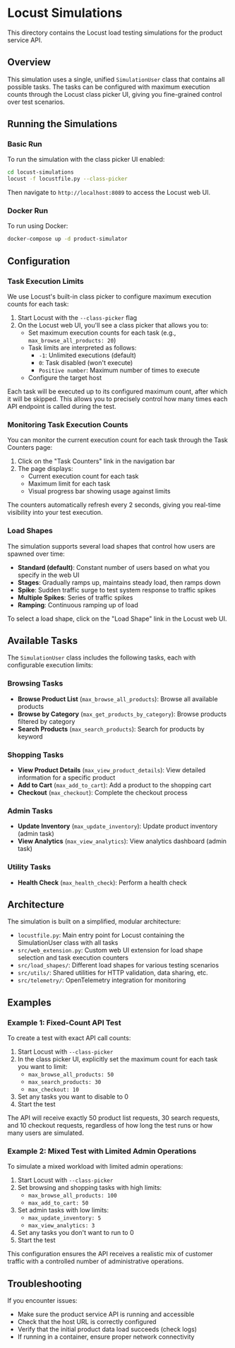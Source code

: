 # Locust Simulations

This directory contains the Locust load testing simulations for the product service API.

## Overview

This simulation uses a single, unified `SimulationUser` class that contains all possible tasks. The tasks can be configured with maximum execution counts through the Locust class picker UI, giving you fine-grained control over test scenarios.

## Running the Simulations

### Basic Run

To run the simulation with the class picker UI enabled:

```bash
cd locust-simulations
locust -f locustfile.py --class-picker
```

Then navigate to `http://localhost:8089` to access the Locust web UI.

### Docker Run

To run using Docker:

```bash
docker-compose up -d product-simulator
```

## Configuration

### Task Execution Limits

We use Locust's built-in class picker to configure maximum execution counts for each task:

1. Start Locust with the `--class-picker` flag
2. On the Locust web UI, you'll see a class picker that allows you to:
   - Set maximum execution counts for each task (e.g., `max_browse_all_products: 20`)
   - Task limits are interpreted as follows:
     - `-1`: Unlimited executions (default)
     - `0`: Task disabled (won't execute)
     - `Positive number`: Maximum number of times to execute
   - Configure the target host

Each task will be executed up to its configured maximum count, after which it will be skipped. This allows you to precisely control how many times each API endpoint is called during the test.

### Monitoring Task Execution Counts

You can monitor the current execution count for each task through the Task Counters page:

1. Click on the "Task Counters" link in the navigation bar
2. The page displays:
   - Current execution count for each task
   - Maximum limit for each task
   - Visual progress bar showing usage against limits

The counters automatically refresh every 2 seconds, giving you real-time visibility into your test execution.

### Load Shapes

The simulation supports several load shapes that control how users are spawned over time:

- **Standard (default)**: Constant number of users based on what you specify in the web UI
- **Stages**: Gradually ramps up, maintains steady load, then ramps down
- **Spike**: Sudden traffic surge to test system response to traffic spikes
- **Multiple Spikes**: Series of traffic spikes
- **Ramping**: Continuous ramping up of load

To select a load shape, click on the "Load Shape" link in the Locust web UI.

## Available Tasks

The `SimulationUser` class includes the following tasks, each with configurable execution limits:

### Browsing Tasks

- **Browse Product List** (`max_browse_all_products`): Browse all available products
- **Browse by Category** (`max_get_products_by_category`): Browse products filtered by category
- **Search Products** (`max_search_products`): Search for products by keyword

### Shopping Tasks

- **View Product Details** (`max_view_product_details`): View detailed information for a specific product
- **Add to Cart** (`max_add_to_cart`): Add a product to the shopping cart
- **Checkout** (`max_checkout`): Complete the checkout process

### Admin Tasks

- **Update Inventory** (`max_update_inventory`): Update product inventory (admin task)
- **View Analytics** (`max_view_analytics`): View analytics dashboard (admin task)

### Utility Tasks

- **Health Check** (`max_health_check`): Perform a health check

## Architecture

The simulation is built on a simplified, modular architecture:

- `locustfile.py`: Main entry point for Locust containing the SimulationUser class with all tasks
- `src/web_extension.py`: Custom web UI extension for load shape selection and task execution counters
- `src/load_shapes/`: Different load shapes for various testing scenarios
- `src/utils/`: Shared utilities for HTTP validation, data sharing, etc.
- `src/telemetry/`: OpenTelemetry integration for monitoring

## Examples

### Example 1: Fixed-Count API Test

To create a test with exact API call counts:

1. Start Locust with `--class-picker`
2. In the class picker UI, explicitly set the maximum count for each task you want to limit:
   - `max_browse_all_products: 50`
   - `max_search_products: 30`
   - `max_checkout: 10`
3. Set any tasks you want to disable to 0
4. Start the test

The API will receive exactly 50 product list requests, 30 search requests, and 10 checkout requests, regardless of how long the test runs or how many users are simulated.

### Example 2: Mixed Test with Limited Admin Operations

To simulate a mixed workload with limited admin operations:

1. Start Locust with `--class-picker`
2. Set browsing and shopping tasks with high limits:
   - `max_browse_all_products: 100`
   - `max_add_to_cart: 50`
3. Set admin tasks with low limits:
   - `max_update_inventory: 5`
   - `max_view_analytics: 3`
4. Set any tasks you don't want to run to 0
5. Start the test

This configuration ensures the API receives a realistic mix of customer traffic with a controlled number of administrative operations.

## Troubleshooting

If you encounter issues:

- Make sure the product service API is running and accessible
- Check that the host URL is correctly configured
- Verify that the initial product data load succeeds (check logs)
- If running in a container, ensure proper network connectivity 